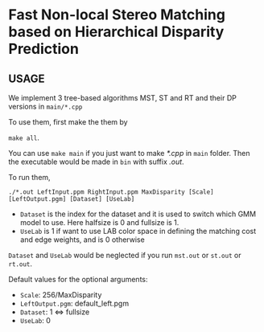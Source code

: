 # Fast Non-local Stereo Matching based on Hierarchical Disparity Prediction

## USAGE

We implement 3 tree-based algorithms MST, ST and RT and their DP versions in
`main/*.cpp`


To use them, first make the them by

`make all`.

You can use `make main` if you just want to make *\*.cpp* in `main` folder.
Then the executable would be made in `bin` with suffix *.out*.


To run them, 

`./*.out LeftInput.ppm RightInput.ppm MaxDisparity [Scale] [LeftOutput.pgm]
[Dataset] [UseLab]`

- `Dataset` is the index for the dataset and it is used to switch which GMM
model to use. Here halfsize is 0 and fullsize is 1. 
- `UseLab` is 1 if want to use LAB color space in defining the matching cost and
edge weights, and is 0 otherwise

`Dataset` and `UseLab` would be neglected if you run `mst.out` or `st.out` or
`rt.out`.

Default values for the optional arguments:

- `Scale`: 256/MaxDisparity
- `LeftOutput.pgm`: default\_left.pgm
- `Dataset`: 1 <=> fullsize
- `UseLab`: 0
